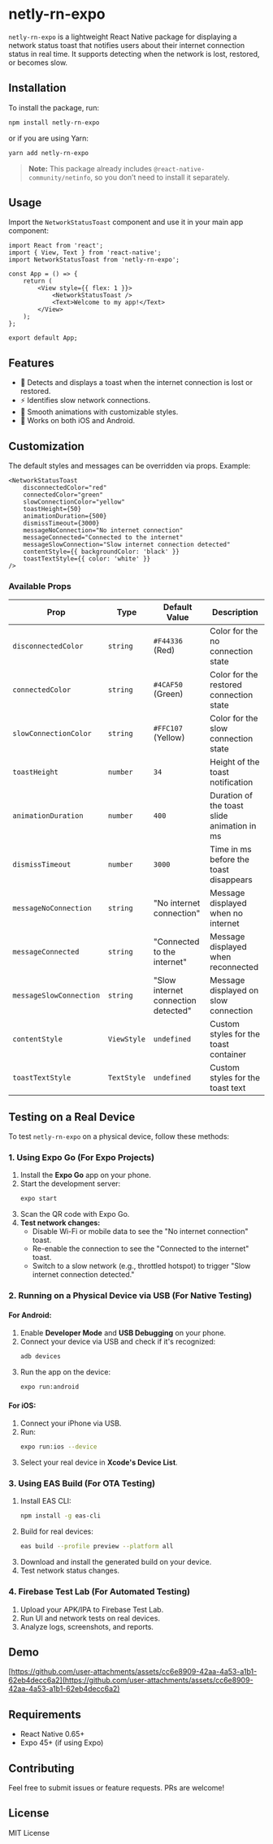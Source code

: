 # netly-rn-expo

`netly-rn-expo` is a lightweight React Native package for displaying a network status toast that notifies users about their internet connection status in real time. It supports detecting when the network is lost, restored, or becomes slow.

## Installation

To install the package, run:

```sh
npm install netly-rn-expo
```

or if you are using Yarn:

```sh
yarn add netly-rn-expo
```

> **Note:** This package already includes `@react-native-community/netinfo`, so you don’t need to install it separately.

## Usage

Import the `NetworkStatusToast` component and use it in your main app component:

```tsx
import React from 'react';
import { View, Text } from 'react-native';
import NetworkStatusToast from 'netly-rn-expo';

const App = () => {
    return (
        <View style={{ flex: 1 }}>
            <NetworkStatusToast />
            <Text>Welcome to my app!</Text>
        </View>
    );
};

export default App;
```

## Features

- 🚀 Detects and displays a toast when the internet connection is lost or restored.
- ⚡ Identifies slow network connections.
- 🎨 Smooth animations with customizable styles.
- 📱 Works on both iOS and Android.

## Customization

The default styles and messages can be overridden via props. Example:

```tsx
<NetworkStatusToast
    disconnectedColor="red"
    connectedColor="green"
    slowConnectionColor="yellow"
    toastHeight={50}
    animationDuration={500}
    dismissTimeout={3000}
    messageNoConnection="No internet connection"
    messageConnected="Connected to the internet"
    messageSlowConnection="Slow internet connection detected"
    contentStyle={{ backgroundColor: 'black' }}
    toastTextStyle={{ color: 'white' }}
/>
```

### Available Props

| Prop                    | Type        | Default Value                       | Description                                 |
| ----------------------- | ----------- | ----------------------------------- | ------------------------------------------- |
| `disconnectedColor`     | `string`    | `#F44336` (Red)                     | Color for the no connection state           |
| `connectedColor`        | `string`    | `#4CAF50` (Green)                   | Color for the restored connection state     |
| `slowConnectionColor`   | `string`    | `#FFC107` (Yellow)                  | Color for the slow connection state         |
| `toastHeight`           | `number`    | `34`                                | Height of the toast notification            |
| `animationDuration`     | `number`    | `400`                               | Duration of the toast slide animation in ms |
| `dismissTimeout`        | `number`    | `3000`                              | Time in ms before the toast disappears      |
| `messageNoConnection`   | `string`    | "No internet connection"            | Message displayed when no internet          |
| `messageConnected`      | `string`    | "Connected to the internet"         | Message displayed when reconnected          |
| `messageSlowConnection` | `string`    | "Slow internet connection detected" | Message displayed on slow connection        |
| `contentStyle`          | `ViewStyle` | `undefined`                         | Custom styles for the toast container       |
| `toastTextStyle`        | `TextStyle` | `undefined`                         | Custom styles for the toast text            |

## Testing on a Real Device

To test `netly-rn-expo` on a physical device, follow these methods:

### **1. Using Expo Go (For Expo Projects)**

1. Install the **Expo Go** app on your phone.
2. Start the development server:
   ```sh
   expo start
   ```
3. Scan the QR code with Expo Go.
4. **Test network changes:**
   - Disable Wi-Fi or mobile data to see the "No internet connection" toast.
   - Re-enable the connection to see the "Connected to the internet" toast.
   - Switch to a slow network (e.g., throttled hotspot) to trigger "Slow internet connection detected."

### **2. Running on a Physical Device via USB (For Native Testing)**

#### **For Android:**

1. Enable **Developer Mode** and **USB Debugging** on your phone.
2. Connect your device via USB and check if it's recognized:
   ```sh
   adb devices
   ```
3. Run the app on the device:
   ```sh
   expo run:android
   ```

#### **For iOS:**

1. Connect your iPhone via USB.
2. Run:
   ```sh
   expo run:ios --device
   ```
3. Select your real device in **Xcode's Device List**.

### **3. Using EAS Build (For OTA Testing)**

1. Install EAS CLI:
   ```sh
   npm install -g eas-cli
   ```
2. Build for real devices:
   ```sh
   eas build --profile preview --platform all
   ```
3. Download and install the generated build on your device.
4. Test network status changes.

### **4. Firebase Test Lab (For Automated Testing)**

1. Upload your APK/IPA to Firebase Test Lab.
2. Run UI and network tests on real devices.
3. Analyze logs, screenshots, and reports.

## Demo

[https://github.com/user-attachments/assets/cc6e8909-42aa-4a53-a1b1-62eb4decc6a2](https://github.com/user-attachments/assets/cc6e8909-42aa-4a53-a1b1-62eb4decc6a2)

## Requirements

- React Native 0.65+
- Expo 45+ (if using Expo)

## Contributing

Feel free to submit issues or feature requests. PRs are welcome!

## License

MIT License
